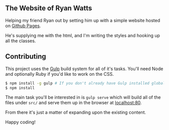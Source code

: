 ## The Website of Ryan Watts

Helping my friend Ryan out by setting him up with a simple website hosted on [Github Pages](http://pages.github.com/).

He's supplying me with the html, and I'm writing the styles and hooking up all the classes.

## Contributing

This project uses the [Gulp](http://gulpjs.com) build system for all of it's tasks. You'll need Node and optionally Ruby if you'd like to work on the CSS.

```bash
$ npm install -g gulp # If you don't already have Gulp installed globally
$ npm install
```

The main task you'll be interested in is `gulp serve` which will build all of the files under `src/` and serve them up in the browser at [localhost:80](http://localhost).

From there it's just a matter of expanding upon the existing content.

Happy coding!
